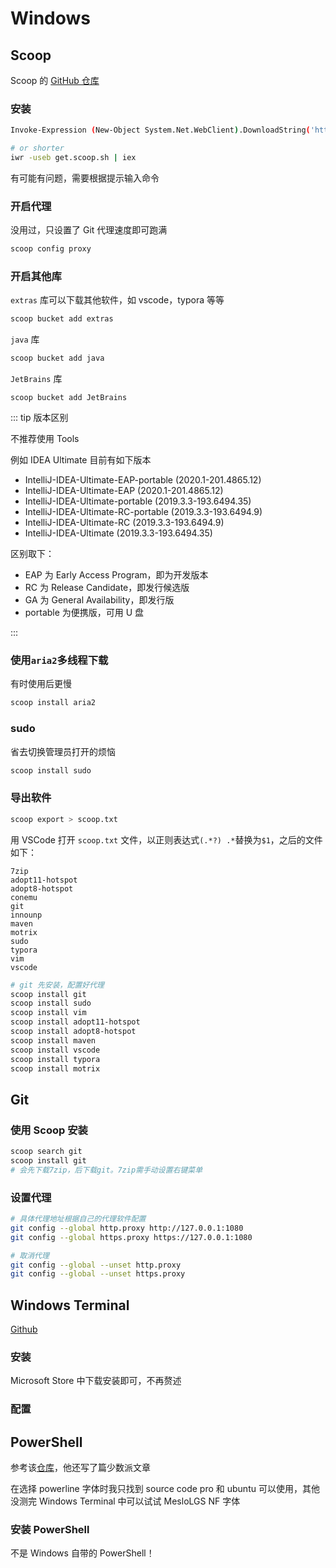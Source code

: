 # Windows

## Scoop

Scoop 的 [GitHub 仓库](https://github.com/lukesampson/scoop)

### 安装

```bash
Invoke-Expression (New-Object System.Net.WebClient).DownloadString('https://get.scoop.sh')

# or shorter
iwr -useb get.scoop.sh | iex
```

有可能有问题，需要根据提示输入命令

### 开启代理

没用过，只设置了 Git 代理速度即可跑满

```bash
scoop config proxy
```

### 开启其他库

`extras` 库可以下载其他软件，如 vscode，typora 等等

```bash
scoop bucket add extras
```

`java` 库

```bash
scoop bucket add java
```

`JetBrains` 库

```
scoop bucket add JetBrains
```

::: tip 版本区别

不推荐使用 Tools

例如 IDEA Ultimate 目前有如下版本

- IntelliJ-IDEA-Ultimate-EAP-portable (2020.1-201.4865.12)
- IntelliJ-IDEA-Ultimate-EAP (2020.1-201.4865.12)
- IntelliJ-IDEA-Ultimate-portable (2019.3.3-193.6494.35)
- IntelliJ-IDEA-Ultimate-RC-portable (2019.3.3-193.6494.9)
- IntelliJ-IDEA-Ultimate-RC (2019.3.3-193.6494.9)
- IntelliJ-IDEA-Ultimate (2019.3.3-193.6494.35)

区别取下：

- EAP 为 Early Access Program，即为开发版本
- RC 为 Release Candidate，即发行候选版
- GA 为 General Availability，即发行版
- portable 为便携版，可用 U 盘

:::

### 使用`aria2`多线程下载

有时使用后更慢

```bash
scoop install aria2
```

### sudo

省去切换管理员打开的烦恼

```powershell
scoop install sudo
```

### 导出软件

```bash
scoop export > scoop.txt
```

用 VSCode 打开 `scoop.txt` 文件，以正则表达式`(.*?) .*`替换为`$1`，之后的文件如下：

```
7zip
adopt11-hotspot
adopt8-hotspot
conemu
git
innounp
maven
motrix
sudo
typora
vim
vscode
```

```bash
# git 先安装，配置好代理
scoop install git
scoop install sudo
scoop install vim
scoop install adopt11-hotspot
scoop install adopt8-hotspot
scoop install maven
scoop install vscode
scoop install typora
scoop install motrix
```

## Git

### 使用 Scoop 安装

```bash
scoop search git
scoop install git
# 会先下载7zip，后下载git。7zip需手动设置右键菜单
```

### 设置代理

```bash
# 具体代理地址根据自己的代理软件配置
git config --global http.proxy http://127.0.0.1:1080
git config --global https.proxy https://127.0.0.1:1080
```

```bash
# 取消代理
git config --global --unset http.proxy
git config --global --unset https.proxy
```





## Windows Terminal

[Github](https://github.com/microsoft/terminal)

### 安装

Microsoft Store 中下载安装即可，不再赘述



### 配置













## PowerShell

参考该[仓库](https://github.com/spencerwooo/dotfiles)，他还写了篇少数派文章

在选择 powerline 字体时我只找到 source code pro 和 ubuntu 可以使用，其他没测完
Windows Terminal 中可以试试 MesloLGS NF 字体



### 安装 PowerShell

不是 Windows 自带的 PowerShell！

